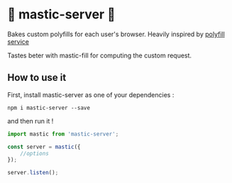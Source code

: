 # 🍞 mastic-server 🍞

Bakes custom polyfills for each user's browser. Heavily inspired by [polyfill service](https://github.com/Financial-Times/polyfill-service)

Tastes beter with mastic-fill for computing the custom request.

## How to use it

First, install mastic-server as one of your dependencies :

```
npm i mastic-server --save
```

and then run it !

```js
import mastic from 'mastic-server';

const server = mastic({
	//options
});

server.listen();
```
